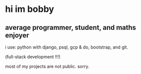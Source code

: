 # hi im bobby
## average programmer, student, and maths enjoyer

i use: python with django, psql, gcp & do, bootstrap, and git.

(full-stack development !!!)

most of my projects are not public. sorry.
